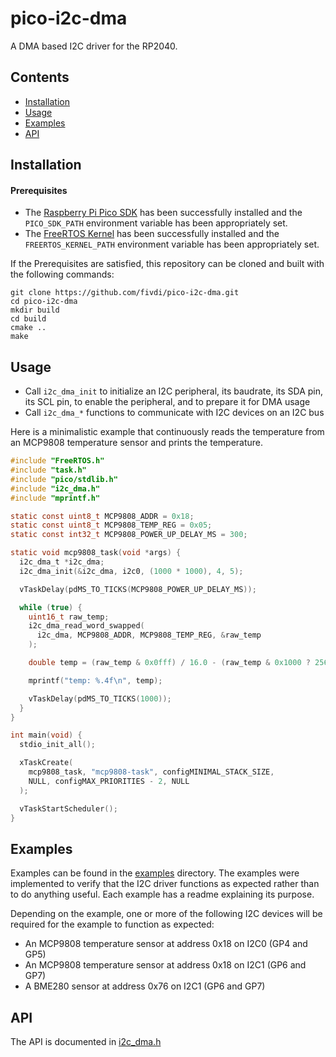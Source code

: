 # pico-i2c-dma
A DMA based I2C driver for the RP2040.


## Contents

- [Installation](#installation)
- [Usage](#usage)
- [Examples](#examples)
- [API](#examples)


## Installation

#### Prerequisites

- The [Raspberry Pi Pico SDK](https://github.com/raspberrypi/pico-sdk) has
been successfully installed and the `PICO_SDK_PATH` environment variable has
been appropriately set.
- The [FreeRTOS Kernel](https://github.com/FreeRTOS/FreeRTOS-Kernel) has been
successfully installed and the `FREERTOS_KERNEL_PATH` environment variable has
been appropriately set.

If the Prerequisites are satisfied, this repository can be cloned and built
with the following commands:

```
git clone https://github.com/fivdi/pico-i2c-dma.git
cd pico-i2c-dma
mkdir build
cd build
cmake ..
make
```


## Usage

- Call `i2c_dma_init` to initialize an I2C peripheral, its baudrate, its SDA
pin, its SCL pin, to enable the peripheral, and to prepare it for DMA usage
- Call `i2c_dma_*` functions to communicate with I2C devices on an I2C bus

Here is a minimalistic example that continuously reads the temperature from an
MCP9808 temperature sensor and prints the temperature.

```c
#include "FreeRTOS.h"
#include "task.h"
#include "pico/stdlib.h"
#include "i2c_dma.h"
#include "mprintf.h"

static const uint8_t MCP9808_ADDR = 0x18;
static const uint8_t MCP9808_TEMP_REG = 0x05;
static const int32_t MCP9808_POWER_UP_DELAY_MS = 300;

static void mcp9808_task(void *args) {
  i2c_dma_t *i2c_dma;
  i2c_dma_init(&i2c_dma, i2c0, (1000 * 1000), 4, 5);

  vTaskDelay(pdMS_TO_TICKS(MCP9808_POWER_UP_DELAY_MS));

  while (true) {
    uint16_t raw_temp;
    i2c_dma_read_word_swapped(
      i2c_dma, MCP9808_ADDR, MCP9808_TEMP_REG, &raw_temp
    );

    double temp = (raw_temp & 0x0fff) / 16.0 - (raw_temp & 0x1000 ? 256 : 0);

    mprintf("temp: %.4f\n", temp);

    vTaskDelay(pdMS_TO_TICKS(1000));
  }
}

int main(void) {
  stdio_init_all();

  xTaskCreate(
    mcp9808_task, "mcp9808-task", configMINIMAL_STACK_SIZE,
    NULL, configMAX_PRIORITIES - 2, NULL
  );

  vTaskStartScheduler();
}
```


## Examples

Examples can be found in the [examples](examples/) directory. The examples
were implemented to verify that the I2C driver functions as expected rather
than to do anything useful. Each example has a readme explaining its purpose.

Depending on the example, one or more of the following I2C devices will be
required for the example to function as expected:

- An MCP9808 temperature sensor at address 0x18 on I2C0 (GP4 and GP5)
- An MCP9808 temperature sensor at address 0x18 on I2C1 (GP6 and GP7)
- A BME280 sensor at address 0x76 on I2C1 (GP6 and GP7)


## API

The API is documented in [i2c_dma.h](src/include/i2c_dma.h)

